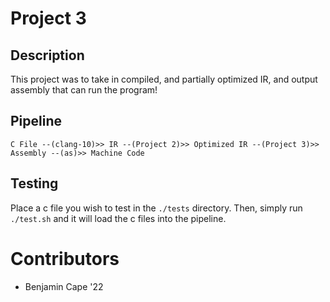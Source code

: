 # Project 3

## Description

This project was to take in compiled, and partially optimized IR, and output assembly that can run the program!



## Pipeline

```
C File --(clang-10)>> IR --(Project 2)>> Optimized IR --(Project 3)>> Assembly --(as)>> Machine Code
```

## Testing

Place a c file you wish to test in the `./tests` directory. Then, simply run `./test.sh` and it will load the c files into the pipeline.



# Contributors

- Benjamin Cape '22
